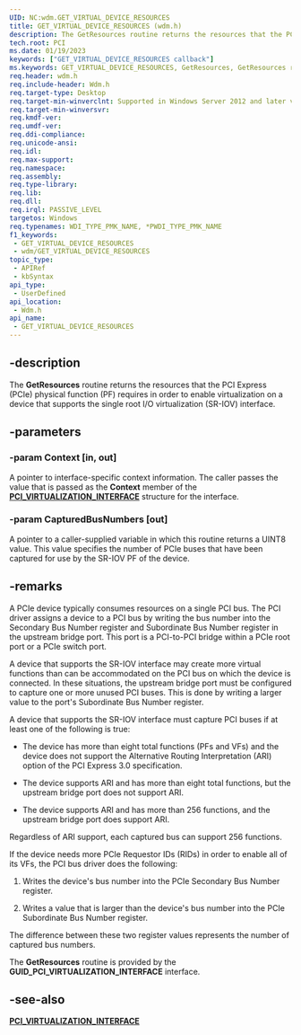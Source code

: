 ```yaml
---
UID: NC:wdm.GET_VIRTUAL_DEVICE_RESOURCES
title: GET_VIRTUAL_DEVICE_RESOURCES (wdm.h)
description: The GetResources routine returns the resources that the PCI Express (PCIe) physical function (PF) requires in order to enable virtualization on a device that supports the single root I/O virtualization (SR-IOV) interface.
tech.root: PCI
ms.date: 01/19/2023
keywords: ["GET_VIRTUAL_DEVICE_RESOURCES callback"]
ms.keywords: GET_VIRTUAL_DEVICE_RESOURCES, GetResources, GetResources routine, PCI.getresources, wdm/GetResources
req.header: wdm.h
req.include-header: Wdm.h
req.target-type: Desktop
req.target-min-winverclnt: Supported in Windows Server 2012 and later versions of Windows.
req.target-min-winversvr: 
req.kmdf-ver: 
req.umdf-ver: 
req.ddi-compliance: 
req.unicode-ansi: 
req.idl: 
req.max-support: 
req.namespace: 
req.assembly: 
req.type-library: 
req.lib: 
req.dll: 
req.irql: PASSIVE_LEVEL
targetos: Windows
req.typenames: WDI_TYPE_PMK_NAME, *PWDI_TYPE_PMK_NAME
f1_keywords:
 - GET_VIRTUAL_DEVICE_RESOURCES
 - wdm/GET_VIRTUAL_DEVICE_RESOURCES
topic_type:
 - APIRef
 - kbSyntax
api_type:
 - UserDefined
api_location:
 - Wdm.h
api_name:
 - GET_VIRTUAL_DEVICE_RESOURCES
---
```


## -description

The **GetResources** routine returns the resources that the PCI Express (PCIe) physical function (PF) requires in order to enable virtualization on a device that supports the single root I/O virtualization (SR-IOV) interface.

## -parameters

### -param Context [in, out]

A pointer to interface-specific context information. The caller passes the value that is passed as the **Context** member of the [**PCI_VIRTUALIZATION_INTERFACE**](./ns-wdm-pci_virtualization_interface.md) structure for the interface.

### -param CapturedBusNumbers [out]

A pointer to a caller-supplied variable in which this routine returns a UINT8 value. This value specifies the number of PCIe buses that have been captured for use by the SR-IOV PF of the device.

## -remarks

A PCIe device typically consumes resources on a single PCI bus.  The PCI driver assigns a device to a PCI bus by writing the bus number into the Secondary Bus Number register and Subordinate Bus Number register in the upstream bridge port. This port is a PCI-to-PCI bridge within a PCIe root port or a PCIe switch port.

A device that supports the SR-IOV interface may create more virtual functions than can be accommodated on the PCI bus on which the device is connected.  In these situations, the upstream bridge port must be configured to capture one or more unused PCI buses.  This is done by writing a larger value to the port's Subordinate Bus Number register.

A device that supports the SR-IOV interface  must capture PCI buses if at least one of the following is true:

- The device has more than eight total functions (PFs and VFs) and the device does not support the Alternative Routing Interpretation (ARI) option of the PCI Express 3.0 specification.

- The device supports ARI and has more than eight total functions, but the upstream bridge port does not support ARI.

- The device supports ARI and has more than 256 functions, and the upstream bridge port does  support ARI.

Regardless of ARI support, each captured bus can support 256 functions.

If the device needs more PCIe Requestor IDs (RIDs) in order to enable all  of its VFs, the PCI bus driver does the following:

1. Writes the device's bus number into the PCIe Secondary Bus Number register.

1. Writes a value that is larger than the device's bus number into the PCIe Subordinate Bus Number register.

The difference between these two register values represents the number of captured bus numbers.

The **GetResources** routine is provided by the **GUID_PCI_VIRTUALIZATION_INTERFACE** interface.

## -see-also

[**PCI_VIRTUALIZATION_INTERFACE**](./ns-wdm-pci_virtualization_interface.md)
